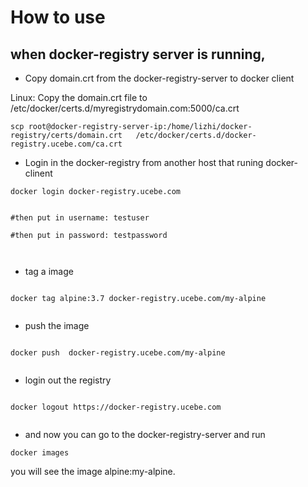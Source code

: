 # How to use

## when docker-registry server is running, 


* Copy domain.crt from the docker-registry-server to docker client



Linux: Copy the domain.crt file to /etc/docker/certs.d/myregistrydomain.com:5000/ca.crt


```
scp root@docker-registry-server-ip:/home/lizhi/docker-registry/certs/domain.crt   /etc/docker/certs.d/docker-registry.ucebe.com/ca.crt

```



* Login in the docker-registry from another host that runing docker-clinent


```
docker login docker-registry.ucebe.com


#then put in username: testuser

#then put in password: testpassword



```


* tag a image

```

docker tag alpine:3.7 docker-registry.ucebe.com/my-alpine


```



* push the image



```

docker push  docker-registry.ucebe.com/my-alpine


```

* login out the registry


```

docker logout https://docker-registry.ucebe.com


```



* and now you can go to the docker-registry-server and run


```
docker images

```
you will see the image alpine:my-alpine.

